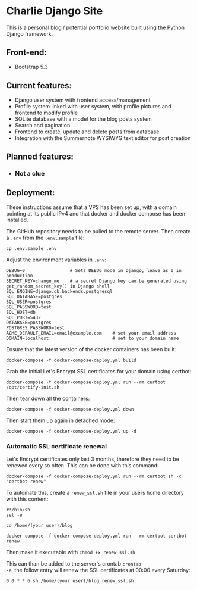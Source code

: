 # Charlie Django Site

This is a personal blog / potential portfolio website built using the Python Django framework.

## Front-end:
* Bootstrap 5.3

## Current features:
* Django user system with frontend access/management
* Profile system linked with user system, with profile pictures and frontend to modify profile
* SQLite database with a model for the blog posts system
* Search and pagination
* Frontend to create, update and delete posts from database
* Integration with the Summernote WYSIWYG text editor for post creation

## Planned features:
* ### Not a clue


## Deployment:
These instructions assume that a VPS has been set up, with a domain pointing at its public IPv4 
and that docker and docker compose has been installed.

The GitHub repository needs to be pulled to the remote server. Then create a <code>.env</code> from the <code>.env.sample</code> file:

    cp .env.sample .env

Adjust the environment variables in <code>.env</code>:
    
    DEBUG=0                 # Sets DEBUG mode in Django, leave as 0 in production
    SECRET_KEY=change_me    # a secret Django key can be generated using get_random_secret_key() in Django shell
    SQL_ENGINE=django.db.backends.postgresql
    SQL_DATABASE=postgres
    SQL_USER=postgres
    SQL_PASSWORD=test
    SQL_HOST=db
    SQL_PORT=5432
    DATABASE=postgres
    POSTGRES_PASSWORD=test
    ACME_DEFAULT_EMAIL=email@example.com    # set your email address
    DOMAIN=localhost                        # set to your domain name

Ensure that the latest version of the docker containers has been built:

    docker-compose -f docker-compose-deploy.yml build

Grab the initial Let's Encrypt SSL certificates for your domain using certbot:

    docker-compose -f docker-compose-deploy.yml run --rm certbot /opt/certify-init.sh

Then tear down all the containers:

    docker-compose -f docker-compose-deploy.yml down

Then start them up again in detached mode:
    
    docker-compose -f docker-compose-deploy.yml up -d

### Automatic SSL certificate renewal
Let's Encrypt certificates only last 3 months, therefore they need to be renewed every so often. This 
can be done with this command:

    docker-compose -f docker-compose-deploy.yml run --rm certbot sh -c "certbot renew"

To automate this, create a <code>renew_ssl.sh</code> file in your users home directory with this content:

    #!/bin/sh
    set -e
    
    cd /home/(your user)/blog

    docker-compose -f docker-compose-deploy.yml run --rm certbot certbot renew

Then make it executable with <code>chmod +x renew_ssl.sh</code>

This can than be added to the server's crontab <code>crontab -e</code>, the follow entry will renew the SSL
certificates at 00:00 every Saturday:

    0 0 * * 6 sh /home/(your user)/blog_renew_ssl.sh
